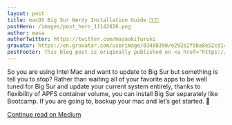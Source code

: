 ```yaml
---
layout: post
title: macOS Big Sur Nerdy Installation Guide 👩🏻‍💻
postHero: /images/post_hero_11142020.png
author: masa
authorTwitter: https://twitter.com/masaakifuruki
gravatar: https://en.gravatar.com/userimage/83488390/e292e2f9ba8e52cd14aae2c80e1a4f30.png?size=200
postFooter: This blog post is originally published on <a href="https://masaakifuruki.medium.com/nerdy-big-sur-transitioning-guide-2ab70c5139">Medium</a>
---
```


So you are using Intel Mac and want to update to Big Sur but something is tell you to stop?
Rather than waiting all of your favorite apps to be well tuned for Big Sur and update your current system entirely, thanks to flexibility of APFS container volume, you can install Big Sur separately like Bootcamp.
If you are going to, backup your mac and let’s get started. 🤩

[Continue read on Medium](https://masaakifuruki.medium.com/nerdy-big-sur-transitioning-guide-2ab70c5139)
